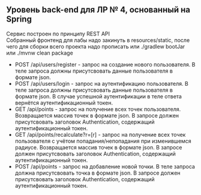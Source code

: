 ## Уровень back-end для ЛР № 4, основанный на Spring

Сервис построен по принципу REST API  
Собранный фронтенд для лабы надо закинуть в resources/static,
после чего для сборки всего проекта надо прописать или ./gradlew bootJar или ./mvnw clean package

- POST /api/users/register - запрос на создание нового пользователя.
В теле запроса должны присутсвовать данные пользователя в формате json.
- POST /api/users/login - запрос на аутентификацию пользователя.
В теле запроса должны присутсвовать данные пользователя в формате json.
В случае успешной аутентификации в теле ответа вернётся аутентификационный токен.
- GET /api/points - запрос на получение всех точек пользователя. 
Возвращается массив точек в формате json.
В запросе должен присутсвовать заголовок Authentication, содержащий аутентификационный токен.
- GET /api/points/recalculate?r=[r] - запрос на получение всех точек пользователя с учётом попадания/непопадания при изменившемся радиусе. 
Возвращается массив точек в формате json.
В запросе должен присутсвовать заголовок Authentication, содержащий аутентификационный токен.
- POST /api/points - запрос на добавление новой точки. 
В теле запроса должна присутсвовать точка в формате json.
В запросе должен присутсвовать заголовок Authentication, содержащий аутентификационный токен.
